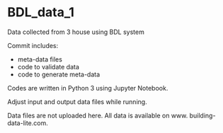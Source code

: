 # BDL_data_1
 Data collected from 3 house using BDL system 


Commit includes:
- meta-data files
- code to validate data
- code to generate meta-data

Codes are written in Python 3 using Jupyter Notebook.

Adjust input and output data files while running.

Data files are not uploaded here. All data is available on www. building-data-lite.com.
